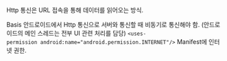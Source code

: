 Http 통신은 URL 접속을 통해 데이터를 읽어오는 방식.

Basis
안드로이드에서 Http 통신으로 서버와 통신할 때 비동기로 통신해야 함.
(안드로이드의 메인 스레드는 전부 UI 관련 처리를 담당)
`<uses-permission android:name="android.permission.INTERNET"/>` Manifest에 인터넷 권한.

